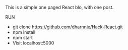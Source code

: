 This is a simple one paged React blo, with one post.

RUN

- git clone https://github.com/dharnnie/Hack-React.git
- npm install
- npm start
- Visit localhost:5000
